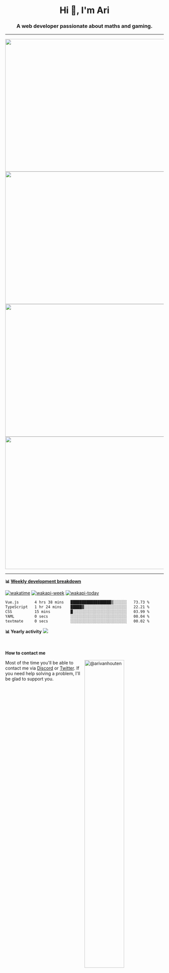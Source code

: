 <h1 align="center">Hi 👋, I'm Ari</h1>
<h3 align="center">A web developer passionate about maths and gaming.</h3>

---

<p float="left" align="middle"><img src="https://user-images.githubusercontent.com/56089155/195064669-12bd89bb-53c9-44b1-9fd8-993f93f585e1.png" width="600px" height="420px">
<img src="https://user-images.githubusercontent.com/56089155/195064706-c37aa3c8-f669-46c9-abba-1eadcbb910c5.png" width="600px" height="420px">
<img src="https://user-images.githubusercontent.com/56089155/195064753-0de674c7-4fc7-4831-a8a5-402e19cc77be.png" width="600px" height="420px">
<img src="https://b.catgirlsare.sexy/89YwwccX5orZ.png" width="600px" height="420px">
</p>

<hr />

**📊 [Weekly development breakdown](https://wakatime.com/@Ari24)**

[![wakatime](https://wakatime.com/badge/user/ca34c016-707f-4382-84cf-1823913a1423.svg)](https://wakatime.com/@ca34c016-707f-4382-84cf-1823913a1423) [![wakapi-week](https://waka.booky.dev/api/badge/Ari/interval:7_days?label=last%207%20days)](https://waka.booky.dev/api/badge/Ari/interval:today?label=today) [![wakapi-today](https://waka.booky.dev/api/badge/Ari/interval:today?label=today)](https://waka.booky.dev/api/badge/Ari/interval:today?label=today)

<!--START_SECTION:waka-->

```txt
Vue.js       4 hrs 38 mins   ██████████████████▒░░░░░░   73.73 %
TypeScript   1 hr 24 mins    █████▓░░░░░░░░░░░░░░░░░░░   22.21 %
CSS          15 mins         █░░░░░░░░░░░░░░░░░░░░░░░░   03.99 %
YAML         0 secs          ░░░░░░░░░░░░░░░░░░░░░░░░░   00.04 %
textmate     0 secs          ░░░░░░░░░░░░░░░░░░░░░░░░░   00.02 %
```

<!--END_SECTION:waka-->

**📊 Yearly activity**
<img src="https://waka.booky.dev/api/activity/chart/Ari.svg?dark&noattr">

<br />

**How to contact me**

<img width=50% align="right" src="https://discord-readme-badge.vercel.app/api?id=445915513181175808" alt="@arivanhouten">

Most of the time you'll be able to contact me via [Discord](https://aridevelopment.de/dc) or [Twitter](https://twitter.com/@AriOnIce24). If you need help solving a problem, I'll be glad to support you.
